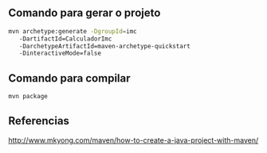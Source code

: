 
## Comando para gerar o projeto
```bash
mvn archetype:generate -DgroupId=imc
   -DartifactId=CalculadorImc
   -DarchetypeArtifactId=maven-archetype-quickstart
   -DinteractiveMode=false
```

## Comando para compilar
```bash 
mvn package
```

## Referencias
http://www.mkyong.com/maven/how-to-create-a-java-project-with-maven/
